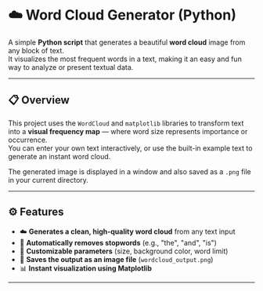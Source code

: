 # ☁️ Word Cloud Generator (Python)

A simple **Python script** that generates a beautiful **word cloud** image from any block of text.  
It visualizes the most frequent words in a text, making it an easy and fun way to analyze or present textual data.

---

## 📋 Overview

This project uses the `WordCloud` and `matplotlib` libraries to transform text into a **visual frequency map** — where word size represents importance or occurrence.  
You can enter your own text interactively, or use the built-in example text to generate an instant word cloud.

The generated image is displayed in a window and also saved as a `.png` file in your current directory.

---

## ⚙️ Features

- ☁️ **Generates a clean, high-quality word cloud** from any text input  
- 🧠 **Automatically removes stopwords** (e.g., "the", "and", "is")  
- 🎨 **Customizable parameters** (size, background color, word limit)  
- 💾 **Saves the output as an image file** (`wordcloud_output.png`)  
- 📊 **Instant visualization using Matplotlib**

---

